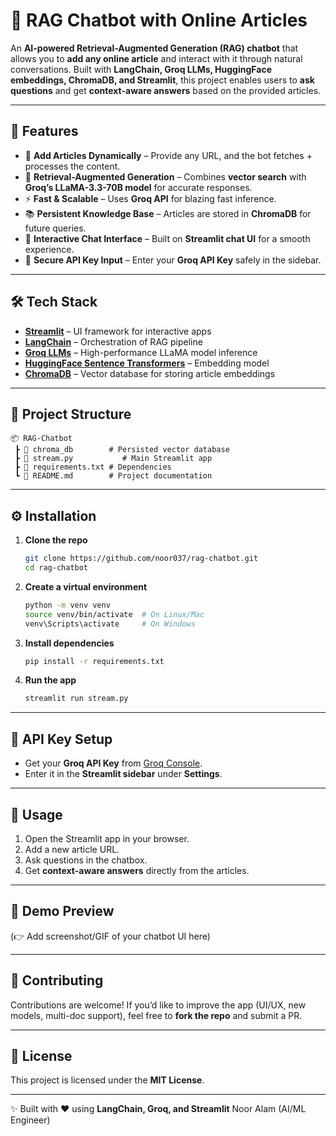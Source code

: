 # 📖 RAG Chatbot with Online Articles

An **AI-powered Retrieval-Augmented Generation (RAG) chatbot** that allows you to **add any online article** and interact with it through natural conversations.
Built with **LangChain, Groq LLMs, HuggingFace embeddings, ChromaDB, and Streamlit**, this project enables users to **ask questions** and get **context-aware answers** based on the provided articles.

---

## 🚀 Features

* 🔗 **Add Articles Dynamically** – Provide any URL, and the bot fetches + processes the content.
* 🧠 **Retrieval-Augmented Generation** – Combines **vector search** with **Groq’s LLaMA-3.3-70B model** for accurate responses.
* ⚡ **Fast & Scalable** – Uses **Groq API** for blazing fast inference.
* 📚 **Persistent Knowledge Base** – Articles are stored in **ChromaDB** for future queries.
* 💬 **Interactive Chat Interface** – Built on **Streamlit chat UI** for a smooth experience.
* 🔑 **Secure API Key Input** – Enter your **Groq API Key** safely in the sidebar.

---

## 🛠️ Tech Stack

* **[Streamlit](https://streamlit.io/)** – UI framework for interactive apps
* **[LangChain](https://www.langchain.com/)** – Orchestration of RAG pipeline
* **[Groq LLMs](https://groq.com/)** – High-performance LLaMA model inference
* **[HuggingFace Sentence Transformers](https://huggingface.co/sentence-transformers/all-MiniLM-L6-v2)** – Embedding model
* **[ChromaDB](https://www.trychroma.com/)** – Vector database for storing article embeddings

---

## 📂 Project Structure

```
📦 RAG-Chatbot
 ┣ 📂 chroma_db        # Persisted vector database
 ┣ 📜 stream.py           # Main Streamlit app
 ┣ 📜 requirements.txt # Dependencies
 ┗ 📜 README.md        # Project documentation
```

---

## ⚙️ Installation

1. **Clone the repo**

   ```bash
   git clone https://github.com/noor037/rag-chatbot.git
   cd rag-chatbot
   ```

2. **Create a virtual environment**

   ```bash
   python -m venv venv
   source venv/bin/activate  # On Linux/Mac
   venv\Scripts\activate     # On Windows
   ```

3. **Install dependencies**

   ```bash
   pip install -r requirements.txt
   ```

4. **Run the app**

   ```bash
   streamlit run stream.py
   ```

---

## 🔑 API Key Setup

* Get your **Groq API Key** from [Groq Console](https://console.groq.com/).
* Enter it in the **Streamlit sidebar** under **Settings**.

---

## 🎯 Usage

1. Open the Streamlit app in your browser.
2. Add a new article URL.
3. Ask questions in the chatbox.
4. Get **context-aware answers** directly from the articles.

---

## 📸 Demo Preview

(👉 Add screenshot/GIF of your chatbot UI here)

---

## 🤝 Contributing

Contributions are welcome!
If you’d like to improve the app (UI/UX, new models, multi-doc support), feel free to **fork the repo** and submit a PR.

---

## 📜 License

This project is licensed under the **MIT License**.

---

✨ Built with ❤️ using **LangChain, Groq, and Streamlit**
Noor Alam 
(AI/ML Engineer)
